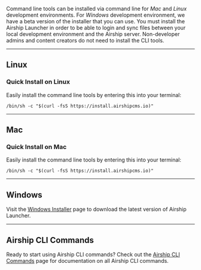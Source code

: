 Command line tools can be installed via command line for _Mac_ and _Linux_ development environments. For _Windows_ development environment, we have a beta version of the installer that you can use. You must install the Airship Launcher in order to be able to login and sync files between your local development environment and the Airship server. Non-developer admins and content creators do not need to install the CLI tools.

---

## Linux 

### Quick Install on Linux
Easily install the command line tools by entering this into your terminal:
```
/bin/sh -c "$(curl -fsS https://install.airshipcms.io)"
```

---

## Mac 

### Quick Install on Mac
Easily install the command line tools by entering this into your terminal:
```
/bin/sh -c "$(curl -fsS https://install.airshipcms.io)"
```

---

## Windows
Visit the [Windows Installer](https://airshipcms.io/windows-installer) page to download the latest version of Airship Launcher.

---

## Airship CLI Commands
Ready to start using Airship CLI commands? Check out the [Airship CLI Commands](https://airshipcms.io/documentation/view/airship-cli-commands) page for documentation on all Airship CLI commands.
